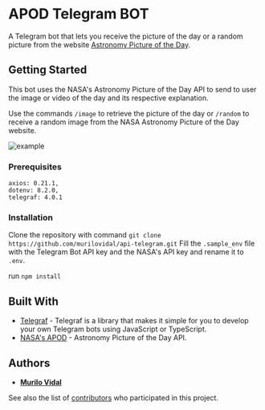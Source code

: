 # APOD Telegram BOT

A Telegram bot that lets you receive the picture of the day or a random picture from the website [Astronomy Picture of the Day](https://apod.nasa.gov/apod/astropix.html).

## Getting Started

This bot uses the NASA's Astronomy Picture of the Day API to send to user the image or video of the day and its respective explanation.

Use the commands `/image` to retrieve the picture of the day or `/random` to receive a random image from the NASA Astronomy Picture of the Day website.

![example](animation.gif)

### Prerequisites

```
axios: 0.21.1,
dotenv: 8.2.0,
telegraf: 4.0.1
```

### Installation

Clone the repository with command `git clone https://github.com/murilovidal/api-telegram.git`
Fill the `.sample_env` file with the Telegram Bot API key and the NASA's API key and rename it to `.env`.

run `npm install`

## Built With

- [Telegraf](https://telegraf.js.org/) - Telegraf is a library that makes it simple for you to develop your own Telegram bots using JavaScript or TypeScript.
- [NASA's APOD](https://api.nasa.gov/) - Astronomy Picture of the Day API.

## Authors

- [**Murilo Vidal**](https://murilovidal.xyz/)

See also the list of [contributors](https://github.com/your/project/contributors) who participated in this project.
